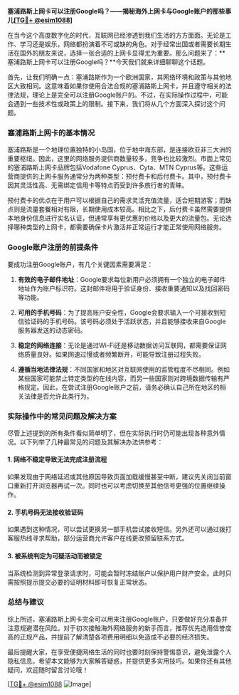 **塞浦路斯上网卡可以注册Google吗？——揭秘海外上网卡与Google账户的那些事儿[[TG💪+ @esim1088](https://t.me/s/esim1088)]**

在当今这个高度数字化的时代，互联网已经渗透到我们生活的方方面面。无论是工作、学习还是娱乐，网络都扮演着不可或缺的角色。对于经常出国或者需要长期生活在国外的朋友来说，选择一张合适的上网卡显得尤为重要。那么问题来了：**塞浦路斯上网卡可以注册Google吗？**今天我们就来详细聊聊这个话题。

首先，让我们明确一点：塞浦路斯作为一个欧洲国家，其网络环境和政策与其他地区大致相同。这意味着如果你使用合法合规的塞浦路斯上网卡，并且遵守相关的法律法规，理论上是完全可以注册Google账户的。不过，在实际操作过程中，可能会遇到一些技术性或政策上的限制。接下来，我们将从几个方面深入探讨这个问题。

### 塞浦路斯上网卡的基本情况

塞浦路斯是一个地理位置独特的小岛国，位于地中海东部，是连接欧亚非三大洲的重要枢纽。因此，这里的网络服务提供商数量较多，竞争也比较激烈。市面上常见的塞浦路斯上网卡品牌包括Vodafone Cyprus、Cyta、MTN Cyprus等。这些运营商提供的上网卡服务通常分为两种类型：预付费卡和后付费卡。其中，预付费卡因其灵活性高、无需绑定信用卡等特点而受到许多旅行者的青睐。

预付费卡的优点在于用户可以根据自己的需求灵活充值流量，适合短期游客；而缺点则是流量套餐相对有限，长期使用成本较高。相比之下，后付费卡虽然需要提供本地身份信息进行实名认证，但通常享有更优惠的价格以及更大的流量包。无论选择哪种类型的上网卡，都需要确保卡片激活并正常运行才能正常使用网络服务。

### Google账户注册的前提条件

要成功注册Google账户，有几个关键因素需要满足：

1. **有效的电子邮件地址**：Google要求每位新用户必须拥有一个独立的电子邮件地址作为账户标识符。这封邮件将用于验证身份、接收重要通知以及找回密码等功能。
   
2. **可用的手机号码**：为了提高账户安全性，Google会要求输入一个可接收到短信验证码的手机号码。该号码必须处于活跃状态，并且能够接收来自Google服务器发送的动态密码。

3. **稳定的网络连接**：无论是通过Wi-Fi还是移动数据访问互联网，都需要保证网络质量良好。如果网速过慢或者频繁断开，可能导致注册过程失败。

4. **遵循当地法律法规**：不同国家和地区对互联网使用的监管程度不尽相同。例如某些国家可能禁止特定类型的在线内容，而另一些国家则对跨境数据传输有严格规定。因此，在尝试注册Google账户之前，请务必确认自己所在地区的相关法律是否允许此类行为。

### 实际操作中的常见问题及解决方案

尽管上述提到的所有条件看似简单明了，但在实际执行时仍可能出现各种意外情况。以下列举了几种最常见的问题及其解决办法供参考：

#### 1. 网络不稳定导致无法完成注册流程
如果发现由于网络延迟或其他原因导致页面加载缓慢甚至中断，建议先关闭当前窗口重新打开浏览器再试一次。同时也可以考虑切换至其他信号更强的位置继续操作。

#### 2. 手机号码无法接收验证码
如果遇到这种情况，可以尝试更换另一部手机尝试接收短信。另外还可以通过拨打客服热线寻求帮助，部分运营商允许客户在线更改预留联系方式。

#### 3. 被系统判定为可疑活动而被锁定
当系统检测到异常登录请求时，可能会暂时冻结账户以保护用户财产安全。此时只需按照提示提交必要的证明材料即可恢复正常状态。

### 总结与建议

综上所述，塞浦路斯上网卡完全可以用来注册Google账户，只要做好充分准备并注意规避潜在风险。对于初次接触海外网络服务的新手而言，推荐优先选用信誉度高的正规产品，并提前了解清楚各项费用明细以免造成不必要的经济损失。

最后提醒大家，在享受便捷网络生活的同时也要时刻保持警惕意识，避免泄露个人隐私信息。希望本文能够为大家解答疑惑，并提供更多实用技巧。如果你还有其他疑问，欢迎随时留言讨论哦！

[[TG💪+ @esim1088](https://t.me/s/esim1088) ![Image](https://i.postimg.cc/4NQfJmqS/Snipaste-2025-05-13-00-14-12.png)]